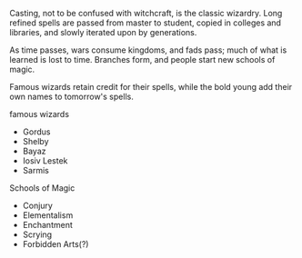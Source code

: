 Casting, not to be confused with witchcraft, is the classic wizardry. Long refined spells are passed from master to student, copied in colleges and libraries, and slowly iterated upon by generations.

As time passes, wars consume kingdoms, and fads pass; much of what is learned is lost to time. Branches form, and people start new schools of magic. 

Famous wizards retain credit for their spells, while the bold young add their own names to tomorrow's spells.

famous wizards
+ Gordus
+ Shelby
+ Bayaz
+ Iosiv Lestek
+ Sarmis

Schools of Magic
+ Conjury
+ Elementalism
+ Enchantment
+ Scrying
+ Forbidden Arts(?)

